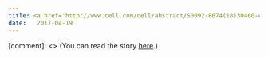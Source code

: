 ```yaml
---
title: <a href='http://www.cell.com/cell/abstract/S0092-8674(18)30460-4'>Artificial Intelligence Is Becoming Natural — Cell</a>
date:   2017-04-19
---
```


[comment]: <> (You can read the story [here](http://www.cell.com/cell/abstract/S0092-8674(18)30460-4).)




 

